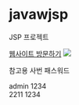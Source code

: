 # javawjsp
JSP 프로젝트

 <a href="http://49.142.157.251:9090/green2209S_05/" target="_blank">웹사이트 방문하기</a>
 <img src="http://49.142.157.251:9090/cjgreen/resources/images/green2209S_05(%EB%B0%95%EC%9E%AC%ED%98%81).jpg"/>

참고용 사번 패스워드

admin 1234
<br/>
2211  1234
